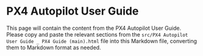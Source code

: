 # PX4 Autopilot User Guide

This page will contain the content from the PX4 Autopilot User Guide. Please copy and paste the relevant sections from the `src/PX4 Autopilot User Guide _ PX4 Guide (main).html` file into this Markdown file, converting them to Markdown format as needed.